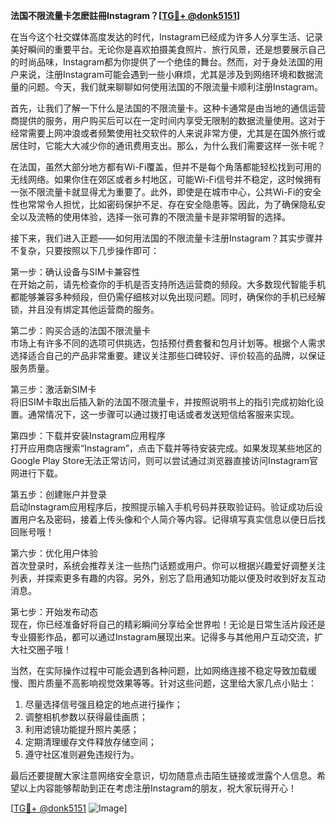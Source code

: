 **法国不限流量卡怎麽註冊Instagram？[[TG💪+ @donk5151](https://t.me/s/donk5151)]**

在当今这个社交媒体高度发达的时代，Instagram已经成为许多人分享生活、记录美好瞬间的重要平台。无论你是喜欢拍摄美食照片、旅行风景，还是想要展示自己的时尚品味，Instagram都为你提供了一个绝佳的舞台。然而，对于身处法国的用户来说，注册Instagram可能会遇到一些小麻烦，尤其是涉及到网络环境和数据流量的问题。今天，我们就来聊聊如何使用法国的不限流量卡顺利注册Instagram。

首先，让我们了解一下什么是法国的不限流量卡。这种卡通常是由当地的通信运营商提供的服务，用户购买后可以在一定时间内享受无限制的数据流量使用。这对于经常需要上网冲浪或者频繁使用社交软件的人来说非常方便，尤其是在国外旅行或居住时，它能大大减少你的通讯费用支出。那么，为什么我们需要这样一张卡呢？

在法国，虽然大部分地方都有Wi-Fi覆盖，但并不是每个角落都能轻松找到可用的无线网络。如果你住在郊区或者乡村地区，可能Wi-Fi信号并不稳定，这时候拥有一张不限流量卡就显得尤为重要了。此外，即使是在城市中心，公共Wi-Fi的安全性也常常令人担忧，比如密码保护不足、存在安全隐患等。因此，为了确保隐私安全以及流畅的使用体验，选择一张可靠的不限流量卡是非常明智的选择。

接下来，我们进入正题——如何用法国的不限流量卡注册Instagram？其实步骤并不复杂，只要按照以下几步操作即可：

第一步：确认设备与SIM卡兼容性  
在开始之前，请先检查你的手机是否支持所选运营商的频段。大多数现代智能手机都能够兼容多种频段，但仍需仔细核对以免出现问题。同时，确保你的手机已经解锁，并且没有绑定其他运营商的服务。

第二步：购买合适的法国不限流量卡  
市场上有许多不同的选项可供挑选，包括预付费套餐和包月计划等。根据个人需求选择适合自己的产品非常重要。建议关注那些口碑较好、评价较高的品牌，以保证服务质量。

第三步：激活新SIM卡  
将旧SIM卡取出后插入新的法国不限流量卡，并按照说明书上的指引完成初始化设置。通常情况下，这一步骤可以通过拨打电话或者发送短信给客服来实现。

第四步：下载并安装Instagram应用程序  
打开应用商店搜索“Instagram”，点击下载并等待安装完成。如果发现某些地区的Google Play Store无法正常访问，则可以尝试通过浏览器直接访问Instagram官网进行下载。

第五步：创建账户并登录  
启动Instagram应用程序后，按照提示输入手机号码并获取验证码。验证成功后设置用户名及密码，接着上传头像和个人简介等内容。记得填写真实信息以便日后找回账号哦！

第六步：优化用户体验  
首次登录时，系统会推荐关注一些热门话题或用户。你可以根据兴趣爱好调整关注列表，并探索更多有趣的内容。另外，别忘了启用通知功能以便及时收到好友互动消息。

第七步：开始发布动态  
现在，你已经准备好将自己的精彩瞬间分享给全世界啦！无论是日常生活片段还是专业摄影作品，都可以通过Instagram展现出来。记得多与其他用户互动交流，扩大社交圈子哦！

当然，在实际操作过程中可能会遇到各种问题，比如网络连接不稳定导致加载缓慢、图片质量不高影响视觉效果等等。针对这些问题，这里给大家几点小贴士：

1. 尽量选择信号强且稳定的地点进行操作；
2. 调整相机参数以获得最佳画质；
3. 利用滤镜功能提升照片美感；
4. 定期清理缓存文件释放存储空间；
5. 遵守社区准则避免违规行为。

最后还要提醒大家注意网络安全意识，切勿随意点击陌生链接或泄露个人信息。希望以上内容能够帮助到正在考虑注册Instagram的朋友，祝大家玩得开心！

[[TG💪+ @donk5151](https://t.me/s/donk5151) ![Image](https://i.postimg.cc/rwNCRYN7/Snipaste-2025-04-30-17-27-05.png)]